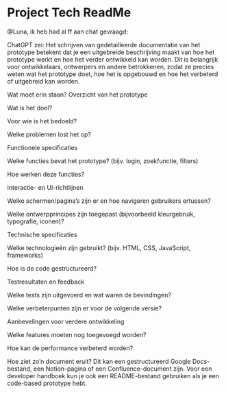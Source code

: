 # Project Tech ReadMe

@Luna, ik heb had al ff aan chat gevraagd:

ChatGPT zei:
Het schrijven van gedetailleerde documentatie van het prototype betekent dat je een uitgebreide beschrijving maakt van hoe het prototype werkt en hoe het verder ontwikkeld kan worden. Dit is belangrijk voor ontwikkelaars, ontwerpers en andere betrokkenen, zodat ze precies weten wat het prototype doet, hoe het is opgebouwd en hoe het verbeterd of uitgebreid kan worden.

Wat moet erin staan?
Overzicht van het prototype

Wat is het doel?

Voor wie is het bedoeld?

Welke problemen lost het op?

Functionele specificaties

Welke functies bevat het prototype? (bijv. login, zoekfunctie, filters)

Hoe werken deze functies?

Interactie- en UI-richtlijnen

Welke schermen/pagina’s zijn er en hoe navigeren gebruikers ertussen?

Welke ontwerpprincipes zijn toegepast (bijvoorbeeld kleurgebruik, typografie, iconen)?

Technische specificaties

Welke technologieën zijn gebruikt? (bijv. HTML, CSS, JavaScript, frameworks)

Hoe is de code gestructureerd?

Testresultaten en feedback

Welke tests zijn uitgevoerd en wat waren de bevindingen?

Welke verbeterpunten zijn er voor de volgende versie?

Aanbevelingen voor verdere ontwikkeling

Welke features moeten nog toegevoegd worden?

Hoe kan de performance verbeterd worden?

Hoe ziet zo’n document eruit?
Dit kan een gestructureerd Google Docs-bestand, een Notion-pagina of een Confluence-document zijn. Voor een developer handboek kun je ook een README-bestand gebruiken als je een code-based prototype hebt.
